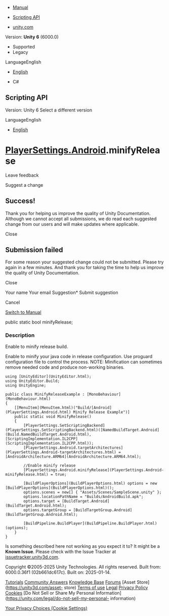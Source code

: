 [ ]()

  * [Manual](../Manual/index.html)
  * [Scripting API](../ScriptReference/index.html)

  * [unity.com](https://unity.com/)

Version: **Unity 6** (6000.0)

  * Supported
  * Legacy

LanguageEnglish

  * [English]()

  * C#

[ ](https://docs.unity3d.com)

## Scripting API

Version: Unity 6 Select a different version

LanguageEnglish

  * [English]()

#  [PlayerSettings.Android](PlayerSettings.Android.html).minifyRelease

Leave feedback

Suggest a change

## Success!

Thank you for helping us improve the quality of Unity Documentation. Although
we cannot accept all submissions, we do read each suggested change from our
users and will make updates where applicable.

Close

## Submission failed

For some reason your suggested change could not be submitted. Please <a>try
again</a> in a few minutes. And thank you for taking the time to help us
improve the quality of Unity Documentation.

Close

Your name Your email Suggestion* Submit suggestion

Cancel

[Switch to Manual](../Manual/class-PlayerSettings.html "Go to PlayerSettings
Component in the Manual")

public static bool minifyRelease;

### Description

Enable to minify release build.

Enable to minify your java code in release configuration. Use proguard
configuration file to control the process. NOTE: Minification can sometimes
remove needed code and produce non-working binaries.

    
    
    using [UnityEditor](UnityEditor.html);
    using UnityEditor.Build;
    using UnityEngine;  
      
    public class MinifyReleaseExample : [MonoBehaviour](MonoBehaviour.html)
    {
        [[MenuItem](MenuItem.html)("Build/[Android](PlayerSettings.Android.html) Minify Release Example")]
        public static void MinifyRelease()
        {
            [PlayerSettings.SetScriptingBackend](PlayerSettings.SetScriptingBackend.html)([NamedBuildTarget.Android](Build.NamedBuildTarget.Android.html), [ScriptingImplementation.IL2CPP](ScriptingImplementation.IL2CPP.html));
            [PlayerSettings.Android.targetArchitectures](PlayerSettings.Android-targetArchitectures.html) = [AndroidArchitecture.ARM64](AndroidArchitecture.ARM64.html);  
      
            //Enable minify release
            [PlayerSettings.Android.minifyRelease](PlayerSettings.Android-minifyRelease.html) = true;  
      
            [BuildPlayerOptions](BuildPlayerOptions.html) options = new [BuildPlayerOptions](BuildPlayerOptions.html)();
            options.scenes = new[] { "Assets/Scenes/SampleScene.unity" };
            options.locationPathName = "Builds/AndroidBuild.apk";
            options.target = [BuildTarget.Android](BuildTarget.Android.html);
            options.targetGroup = [BuildTargetGroup.Android](BuildTargetGroup.Android.html);  
      
            [BuildPipeline.BuildPlayer](BuildPipeline.BuildPlayer.html)(options);
        }
    }
    

Is something described here not working as you expect it to? It might be a
**Known Issue**. Please check with the Issue Tracker at
[issuetracker.unity3d.com](https://issuetracker.unity3d.com).

Copyright ©2005-2025 Unity Technologies. All rights reserved. Built from:
6000.0.36f1 (02b661dc617c). Built on: 2025-01-14.

[Tutorials](https://unity3d.com/learn) [Community
Answers](https://answers.unity3d.com) [Knowledge
Base](https://support.unity3d.com/hc/en-us)
[Forums](https://forum.unity3d.com) [Asset Store](https://unity3d.com/asset-
store) [Terms of use](https://docs.unity3d.com/Manual/TermsOfUse.html)
[Legal](https://unity.com/legal) [Privacy
Policy](https://unity.com/legal/privacy-policy)
[Cookies](https://unity.com/legal/cookie-policy) [Do Not Sell or Share My
Personal Information](https://unity.com/legal/do-not-sell-my-personal-
information)

[Your Privacy Choices (Cookie Settings)](javascript:void\(0\);)

